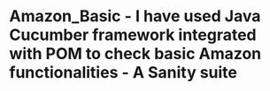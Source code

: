 # Amazon_Basic - I have used Java Cucumber framework integrated with POM to check basic Amazon functionalities - A Sanity suite
